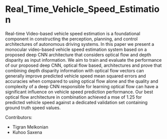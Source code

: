 # Real_Time_Vehicle_Speed_Estimation
Real-time Video-based vehicle speed estimation is a foundational component in constructing the perception, planning, and control architectures of autonomous driving systems. In this paper we present a monocular video-based vehicle speed estimation system based on a proposed deep CNN architecture that considers optical flow and depth disparity as input information. We aim to train and evaluate the performance of our proposed deep CNN, optical flow based, architectures and prove that combining depth disparity information with optical flow vectors can generally improve predicted vehicle speed mean squared errors and accuracies when compared to using optical flow alone and the quality and complexity of a deep CNN responsible for learning optical flow can have a significant influence on vehicle speed prediction performance. Our best optical flow architecture in combination achieved a mse of 1.25 for predicted vehicle speed against a dedicated validation set containing  ground truth speed values. 

Contributors: 
- Tigran Melkonian
- Kuhoo Saxena
